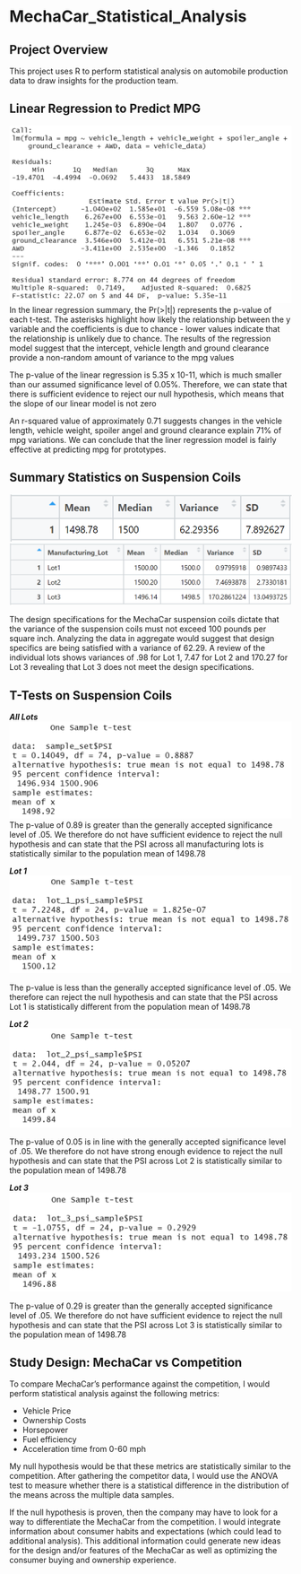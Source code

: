 # MechaCar_Statistical_Analysis

## Project Overview
This project uses R to perform statistical analysis on automobile production data to draw insights for the production team.

## Linear Regression to Predict MPG

![Image1_mpg_regression_analysis.PNG]( https://github.com/degitaccount/MechaCar_Statistical_Analysis/blob/main/Images/Image1_mpg_regression_analysis.PNG)
In the linear regression summary, the Pr(>|t|) represents the p-value of each t-test.  The asterisks highlight how likely the relationship between the y variable and the coefficients is due to chance - lower values indicate that the relationship is unlikely due to chance.  The results of the regression model suggest that the intercept, vehicle length and ground clearance provide a non-random amount of variance to the mpg values

The p-value of the linear regression is 5.35 x 10-11, which is much smaller than our assumed significance level of 0.05%. Therefore, we can state that there is sufficient evidence to reject our null hypothesis, which means that the slope of our linear model is not zero

An r-squared value of approximately 0.71 suggests changes in the vehicle length, vehicle weight, spoiler angel and ground clearance explain 71% of mpg variations.  We can conclude that the liner regression model is fairly effective at predicting mpg for prototypes.

## Summary Statistics on Suspension Coils

![Image2_total_coil_summary.PNG]( https://github.com/degitaccount/MechaCar_Statistical_Analysis/blob/main/Images/Image2_total_coil_summary.PNG)
![Image3_lot_summary.PNG]( https://github.com/degitaccount/MechaCar_Statistical_Analysis/blob/main/Images/Image3_lot_summary.PNG)

The design specifications for the MechaCar suspension coils dictate that the variance of the suspension coils must not exceed 100 pounds per square inch.  Analyzing the data in aggregate would suggest that design specifics are being satisfied with a variance of 62.29.  A review of the individual lots shows variances of .98 for Lot 1, 7.47 for Lot 2 and 170.27 for Lot 3 revealing that Lot 3 does not meet the design specifications.

## T-Tests on Suspension Coils 
***All Lots***
![Image4_psi_t-test.PNG]( https://github.com/degitaccount/MechaCar_Statistical_Analysis/blob/main/Images/Image4_psi_t-test.PNG)
The p-value of 0.89 is greater than the generally accepted significance level of .05.  We therefore do not have sufficient evidence to reject the null hypothesis and can state that the PSI across all manufacturing lots is statistically similar to the population mean of 1498.78

***Lot 1***
![Image5_lot1_psi_sample_t-test.PNG]( https://github.com/degitaccount/MechaCar_Statistical_Analysis/blob/main/Images/Image5_lot1_psi_sample_t-test.PNG)

The p-value is less than the generally accepted significance level of .05.  We therefore can reject the null hypothesis and can state that the PSI across Lot 1 is statistically different from the population mean of 1498.78


***Lot 2***
![Image6_lot2_psi_sample_t-test.PNG]( https://github.com/degitaccount/MechaCar_Statistical_Analysis/blob/main/Images/Image6_lot2_psi_sample_t-test.PNG)

The p-value of 0.05 is in line with the generally accepted significance level of .05.  We therefore do not have strong enough evidence to reject the null hypothesis and can state that the PSI across Lot 2 is statistically similar to the population mean of 1498.78

***Lot 3***
![Image7_lot3_psi_sample_t-test.PNG]( https://github.com/degitaccount/MechaCar_Statistical_Analysis/blob/main/Images/Image7_lot3_psi_sample_t-test.PNG)

The p-value of 0.29 is greater than the generally accepted significance level of .05.  We therefore do not have sufficient evidence to reject the null hypothesis and can state that the PSI across Lot 3 is statistically similar to the population mean of 1498.78


## Study Design: MechaCar vs Competition

To compare MechaCar’s performance against the competition, I would perform statistical analysis against the following metrics:
* Vehicle Price
* Ownership Costs
* Horsepower
* Fuel efficiency
* Acceleration time from 0-60 mph

My null hypothesis would be that these metrics are statistically similar to the competition.  After gathering the competitor data, I would use the ANOVA test to measure whether there is a statistical difference in the distribution of the means across the multiple data samples.

If the null hypothesis is proven, then the company may have to look for a way to differentiate the MechaCar from the competition.  I would integrate information about consumer habits and expectations (which could lead to additional analysis).  This additional information could generate new ideas for the design and/or features of the MechaCar as well as optimizing the consumer buying and ownership experience.
